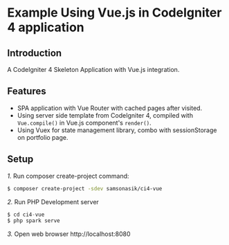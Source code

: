 # Example Using Vue.js in CodeIgniter 4 application

Introduction
------------

A CodeIgniter 4 Skeleton Application with Vue.js integration.

Features
--------

- SPA application with Vue Router with cached pages after visited.
- Using server side template from CodeIgniter 4, compiled with `Vue.compile()` in Vue.js component's `render()`.
- Using Vuex for state management library, combo with sessionStorage on portfolio page.

## Setup

*1.* Run composer create-project command:

```bash
$ composer create-project -sdev samsonasik/ci4-vue
```

*2.* Run PHP Development server

```php
$ cd ci4-vue
$ php spark serve
```

*3.* Open web browser http://localhost:8080